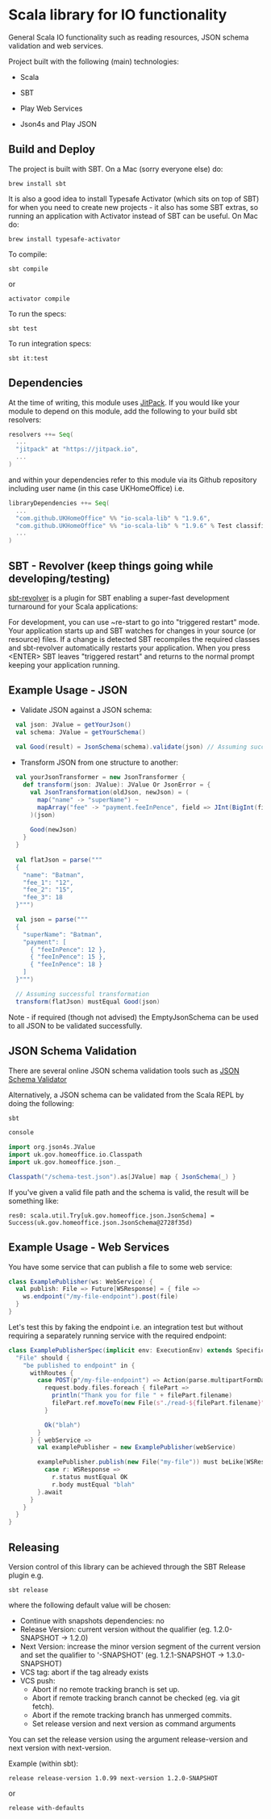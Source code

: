 Scala library for IO functionality
==================================
General Scala IO functionality such as reading resources, JSON schema validation and web services.

Project built with the following (main) technologies:

- Scala

- SBT

- Play Web Services

- Json4s and Play JSON

Build and Deploy
----------------
The project is built with SBT. On a Mac (sorry everyone else) do:
```
brew install sbt
```

It is also a good idea to install Typesafe Activator (which sits on top of SBT) for when you need to create new projects - it also has some SBT extras, so running an application with Activator instead of SBT can be useful. On Mac do:
```
brew install typesafe-activator
```

To compile:
```
sbt compile
```

or
```
activator compile
```

To run the specs:
```
sbt test
```

To run integration specs:
```
sbt it:test
```

Dependencies
------------
At the time of writing, this module uses [JitPack](https://jitpack.io/).
If you would like your module to depend on this module, add the following to your build sbt resolvers:
```scala
resolvers ++= Seq(
  ...
  "jitpack" at "https://jitpack.io",
  ...
)
```

and within your dependencies refer to this module via its Github repository including user name (in this case UKHomeOffice) i.e.
```scala
libraryDependencies ++= Seq(
  ...
  "com.github.UKHomeOffice" %% "io-scala-lib" % "1.9.6",
  "com.github.UKHomeOffice" %% "io-scala-lib" % "1.9.6" % Test classifier "tests",
  ...
)
```

SBT - Revolver (keep things going while developing/testing)
-----------------------------------------------------------
[sbt-revolver](https://github.com/spray/sbt-revolver) is a plugin for SBT enabling a super-fast development turnaround for your Scala applications:

For development, you can use ~re-start to go into "triggered restart" mode.
Your application starts up and SBT watches for changes in your source (or resource) files.
If a change is detected SBT recompiles the required classes and sbt-revolver automatically restarts your application. 
When you press &lt;ENTER&gt; SBT leaves "triggered restart" and returns to the normal prompt keeping your application running.

Example Usage - JSON
--------------------
- Validate JSON against a JSON schema:
```scala
  val json: JValue = getYourJson()
  val schema: JValue = getYourSchema()
  
  val Good(result) = JsonSchema(schema).validate(json) // Assuming successful validation
```

- Transform JSON from one structure to another:
```scala
  val yourJsonTransformer = new JsonTransformer {
    def transform(json: JValue): JValue Or JsonError = {
      val JsonTransformation(oldJson, newJson) = (
        map("name" -> "superName") ~
        mapArray("fee" -> "payment.feeInPence", field => JInt(BigInt(field.extract[String])))
      )(json)
      
      Good(newJson)
    }
  }
  
  val flatJson = parse("""
  {
    "name": "Batman",
    "fee_1": "12",
    "fee_2": "15",
    "fee_3": 18
  }""")

  val json = parse("""
  {
    "superName": "Batman",
    "payment": [
      { "feeInPence": 12 },
      { "feeInPence": 15 },
      { "feeInPence": 18 }
    ]
  }""")

  // Assuming successful transformation
  transform(flatJson) mustEqual Good(json) 
```

Note - if required (though not advised) the EmptyJsonSchema can be used to all JSON to be validated successfully.

JSON Schema Validation
----------------------
There are several online JSON schema validation tools such as [JSON Schema Validator](http://www.jsonschemavalidator.net/)

Alternatively, a JSON schema can be validated from the Scala REPL by doing the following:

```scala
sbt

console

import org.json4s.JValue
import uk.gov.homeoffice.io.Classpath
import uk.gov.homeoffice.json._

Classpath("/schema-test.json").as[JValue] map { JsonSchema(_) }
```

If you've given a valid file path and the schema is valid, the result will be something like:

```
res0: scala.util.Try[uk.gov.homeoffice.json.JsonSchema] = Success(uk.gov.homeoffice.json.JsonSchema@2728f35d)
```

Example Usage - Web Services
----------------------------
You have some service that can publish a file to some web service:
```scala
class ExamplePublisher(ws: WebService) {
  val publish: File => Future[WSResponse] = { file =>
    ws.endpoint("/my-file-endpoint").post(file)
  }
}
```

Let's test this by faking the endpoint i.e. an integration test but without requiring a separately running service with the required endpoint:
```scala
class ExamplePublisherSpec(implicit env: ExecutionEnv) extends Specification with WebServiceSpecification {
  "File" should {
    "be published to endpoint" in {
      withRoutes {
        case POST(p"/my-file-endpoint") => Action(parse.multipartFormData) { request =>
          request.body.files.foreach { filePart =>
            println("Thank you for file " + filePart.filename)
            filePart.ref.moveTo(new File(s"./read-${filePart.filename}"))
          }

          Ok("blah")
        }
      } { webService =>
        val examplePublisher = new ExamplePublisher(webService)

        examplePublisher.publish(new File("my-file")) must beLike[WSResponse] {
          case r: WSResponse =>
            r.status mustEqual OK
            r.body mustEqual "blah"
        }.await
      }
    }
  }
}
```

Releasing
---------
Version control of this library can be achieved through the SBT Release plugin e.g.
```
sbt release
```

where the following default value will be chosen:
- Continue with snapshots dependencies: no
- Release Version: current version without the qualifier (eg. 1.2.0-SNAPSHOT -> 1.2.0)
- Next Version: increase the minor version segment of the current version and set the qualifier to '-SNAPSHOT' (eg. 1.2.1-SNAPSHOT -> 1.3.0-SNAPSHOT)
- VCS tag: abort if the tag already exists
- VCS push:
    - Abort if no remote tracking branch is set up.
    - Abort if remote tracking branch cannot be checked (eg. via git fetch).
    - Abort if the remote tracking branch has unmerged commits.
    - Set release version and next version as command arguments

You can set the release version using the argument release-version and next version with next-version.

Example (within sbt):
```
release release-version 1.0.99 next-version 1.2.0-SNAPSHOT
```

or
```
release with-defaults
```